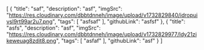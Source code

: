[
  {
    "title": "saf",
    "description": "asf",
    "imgSrc": "https://res.cloudinary.com/dbbtdnneh/image/upload/v1732829840/idropuivsl9rt99ar2u7.png",
    "tags": [
      "asfsaf"
    ],
    "githubLink": "asfsf"
  },
  {
    "title": "asfs",
    "description": "asf",
    "imgSrc": "https://res.cloudinary.com/dbbtdnneh/image/upload/v1732829977/ldy21zikeweuag8zdit8.png",
    "tags": [
      "asfaf"
    ],
    "githubLink": "asf"
  }
]